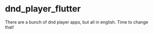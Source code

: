 # dnd_player_flutter

There are a bunch of dnd player apps, but all in english. Time to change that!